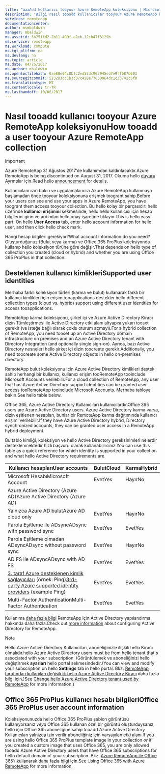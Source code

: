 ```yaml
---
title: "aaaAdd kullanıcı tooyour Azure RemoteApp koleksiyonu | Microsoft Docs"
description: "Bilgi nasıl tooadd kullanıcılar tooyour Azure RemoteApp koleksiyonu"
services: remoteapp
documentationcenter: 
author: msmbaldwin
manager: mbaldwin
ms.assetid: 6b751fd2-2b11-499f-a2eb-12cb47f3129b
ms.service: remoteapp
ms.workload: compute
ms.tgt_pltfrm: na
ms.devlang: na
ms.topic: article
ms.date: 04/26/2017
ms.author: mbaldwin
ms.openlocfilehash: 0ae88e04c8bfc2ed55dc963945ed7e9ff687b603
ms.sourcegitcommit: 523283cc1b3c37c428e77850964dc1c33742c5f0
ms.translationtype: MT
ms.contentlocale: tr-TR
ms.lasthandoff: 10/06/2017
---
```

# <a name="how-tooadd-a-user-tooyour-azure-remoteapp-collection"></a><span data-ttu-id="15456-103">Nasıl tooadd kullanıcı tooyour Azure RemoteApp koleksiyonu</span><span class="sxs-lookup"><span data-stu-id="15456-103">How tooadd a user tooyour Azure RemoteApp collection</span></span>
> [!IMPORTANT]
> <span data-ttu-id="15456-104">Azure RemoteApp 31 Ağustos 2017’de kullanımdan kaldırılacaktır.</span><span class="sxs-lookup"><span data-stu-id="15456-104">Azure RemoteApp is being discontinued on August 31, 2017.</span></span> <span data-ttu-id="15456-105">Okuma hello [duyuru](https://go.microsoft.com/fwlink/?linkid=821148) Ayrıntılar için.</span><span class="sxs-lookup"><span data-stu-id="15456-105">Read hello [announcement](https://go.microsoft.com/fwlink/?linkid=821148) for details.</span></span>
> 
> 

<span data-ttu-id="15456-106">Kullanıcılarınızın bakın ve uygulamalarınızı Azure RemoteApp kullanmaya başlamadan önce tooyour koleksiyonuna erişmek toogrant sahip.</span><span class="sxs-lookup"><span data-stu-id="15456-106">Before your users can see and use your apps in Azure RemoteApp, you have toogrant them access tooyour collection.</span></span> <span data-ttu-id="15456-107">Bu hello kolay bir parçasıdır: hello üzerinde **kullanıcı erişimini** sekmesinde, hello hello kullanıcısı için hesap bilgilerini girin ve ardından hello onay işaretine tıklayın.</span><span class="sxs-lookup"><span data-stu-id="15456-107">This is hello easy part: On hello **User Access** tab, enter hello account information for hello user, and then click hello check mark.</span></span>

<span data-ttu-id="15456-108">Hangi hesap bilgileri gerekiyor?</span><span class="sxs-lookup"><span data-stu-id="15456-108">What account information do you need?</span></span> <span data-ttu-id="15456-109">Oluşturduğunuz (Bulut veya karma) ve Office 365 ProPlus koleksiyonda kullanıp hello koleksiyon türüne göre değişir.</span><span class="sxs-lookup"><span data-stu-id="15456-109">That depends on hello type of collection you created (cloud or hybrid) and whether you are using Office 365 ProPlus in that collection.</span></span>

## <a name="supported-user-identities"></a><span data-ttu-id="15456-110">Desteklenen kullanıcı kimlikleri</span><span class="sxs-lookup"><span data-stu-id="15456-110">Supported user identities</span></span>
<span data-ttu-id="15456-111">Merhaba farklı koleksiyon türleri (karma ve bulut) kullanarak farklı bir kullanıcı kimlikleri için erişim tooapplications destekler.</span><span class="sxs-lookup"><span data-stu-id="15456-111">hello different collection types (cloud vs. hybrid) support using different user identities for access tooapplications.</span></span>  

<span data-ttu-id="15456-112">RemoteApp karma koleksiyonu, şirket içi ve Azure Active Directory Kiracı dizin Tümleştirmesi ile Active Directory etki alanı altyapısı yukarı tooset gerekir (ve isteğe bağlı olarak çoklu oturum açmayı).</span><span class="sxs-lookup"><span data-stu-id="15456-112">For a hybrid collection of RemoteApp, you need tooset up an Active Directory domain infrastructure on premises and an Azure Active Directory tenant with Directory Integration (and optionally single sign-on).</span></span> <span data-ttu-id="15456-113">Ayrıca, bazı Active Directory nesneleri hello şirket içi dizin toocreate gerekir.</span><span class="sxs-lookup"><span data-stu-id="15456-113">Additionally, you need toocreate some Active Directory objects in hello on-premises directory.</span></span>  

<span data-ttu-id="15456-114">RemoteApp bulut koleksiyonu için Azure Active Directory kimlikleri destek sahip herhangi bir kullanıcı, kullanıcı erişim tooRemoteApp tooinclude Microsoft Accounts verilebilir.</span><span class="sxs-lookup"><span data-stu-id="15456-114">For a cloud collection of RemoteApp, any user that has Azure Active Directory support identities can be granted user access tooRemoteApp tooinclude Microsoft Accounts.</span></span>  <span data-ttu-id="15456-115">Merhaba tabloya bakın.</span><span class="sxs-lookup"><span data-stu-id="15456-115">See hello table below.</span></span>

<span data-ttu-id="15456-116">Office 365, Azure Active Directory Kullanıcıları kullanıcılardır.</span><span class="sxs-lookup"><span data-stu-id="15456-116">Office 365 users are Azure Active Directory users.</span></span> <span data-ttu-id="15456-117">Azure Active Directory karma varsa, dizin eşitlenen hesapları, bunlar bir RemoteApp karma dağıtımında kullanıcı erişimi verilebilir.</span><span class="sxs-lookup"><span data-stu-id="15456-117">If they have Azure Active Directory hybrid, Directory synchronized accounts, they can be granted user access in a RemoteApp hybrid deployment.</span></span>   

<span data-ttu-id="15456-118">Bu tablo kimliği, koleksiyon ve hello Active Directory gereksinimleri nelerdir desteklenmektedir hızlı başvuru olarak kullanabilirsiniz.</span><span class="sxs-lookup"><span data-stu-id="15456-118">You can use this table as a quick reference for which identity is supported in your collection and what hello Active Directory requirements are.</span></span>

| <span data-ttu-id="15456-119">Kullanıcı hesapları</span><span class="sxs-lookup"><span data-stu-id="15456-119">User accounts</span></span> | <span data-ttu-id="15456-120">Bulut</span><span class="sxs-lookup"><span data-stu-id="15456-120">Cloud</span></span> | <span data-ttu-id="15456-121">Karma</span><span class="sxs-lookup"><span data-stu-id="15456-121">Hybrid</span></span> |
| --- | --- | --- |
| <span data-ttu-id="15456-122">Microsoft Hesabı</span><span class="sxs-lookup"><span data-stu-id="15456-122">Microsoft Account</span></span> |<span data-ttu-id="15456-123">Evet</span><span class="sxs-lookup"><span data-stu-id="15456-123">Yes</span></span> |<span data-ttu-id="15456-124">Hayır</span><span class="sxs-lookup"><span data-stu-id="15456-124">No</span></span> |
| <span data-ttu-id="15456-125">Azure Active Directory (Azure AD)</span><span class="sxs-lookup"><span data-stu-id="15456-125">Azure Active Directory (Azure AD)</span></span> | | |
| <span data-ttu-id="15456-126">Yalnızca Azure AD bulut</span><span class="sxs-lookup"><span data-stu-id="15456-126">Azure AD cloud only</span></span> |<span data-ttu-id="15456-127">Evet</span><span class="sxs-lookup"><span data-stu-id="15456-127">Yes</span></span> |<span data-ttu-id="15456-128">Hayır</span><span class="sxs-lookup"><span data-stu-id="15456-128">No</span></span> |
| <span data-ttu-id="15456-129">Parola Eşitleme ile ADsync</span><span class="sxs-lookup"><span data-stu-id="15456-129">ADsync with password sync</span></span> |<span data-ttu-id="15456-130">Evet</span><span class="sxs-lookup"><span data-stu-id="15456-130">Yes</span></span> |<span data-ttu-id="15456-131">Evet</span><span class="sxs-lookup"><span data-stu-id="15456-131">Yes</span></span> |
| <span data-ttu-id="15456-132">Parola Eşitleme olmadan ADsync</span><span class="sxs-lookup"><span data-stu-id="15456-132">ADsync without password sync</span></span> |<span data-ttu-id="15456-133">Evet</span><span class="sxs-lookup"><span data-stu-id="15456-133">Yes</span></span> |<span data-ttu-id="15456-134">Hayır</span><span class="sxs-lookup"><span data-stu-id="15456-134">No</span></span> |
| <span data-ttu-id="15456-135">AD FS ile ADsync</span><span class="sxs-lookup"><span data-stu-id="15456-135">ADsync with AD FS</span></span> |<span data-ttu-id="15456-136">Evet</span><span class="sxs-lookup"><span data-stu-id="15456-136">Yes</span></span> |<span data-ttu-id="15456-137">Evet</span><span class="sxs-lookup"><span data-stu-id="15456-137">Yes</span></span> |
| <span data-ttu-id="15456-138">[3. taraf Azure desteklenen kimlik sağlayıcıları](https://msdn.microsoft.com/library/azure/jj679342.aspx) (örnek: Ping)</span><span class="sxs-lookup"><span data-stu-id="15456-138">[3rd-party Azure supported identity providers](https://msdn.microsoft.com/library/azure/jj679342.aspx)  (example Ping)</span></span> |<span data-ttu-id="15456-139">Evet</span><span class="sxs-lookup"><span data-stu-id="15456-139">Yes</span></span> |<span data-ttu-id="15456-140">Evet</span><span class="sxs-lookup"><span data-stu-id="15456-140">Yes</span></span> |
| <span data-ttu-id="15456-141">Multi-Factor Authentication</span><span class="sxs-lookup"><span data-stu-id="15456-141">Multi-Factor Authentication</span></span> |<span data-ttu-id="15456-142">Evet</span><span class="sxs-lookup"><span data-stu-id="15456-142">Yes</span></span> |<span data-ttu-id="15456-143">Evet</span><span class="sxs-lookup"><span data-stu-id="15456-143">Yes</span></span> |

<span data-ttu-id="15456-144">Kullanıma [daha fazla bilgi](remoteapp-ad.md) RemoteApp için Active Directory yapılandırma hakkında daha fazla.</span><span class="sxs-lookup"><span data-stu-id="15456-144">Check out [more information](remoteapp-ad.md) about configuring Active Directory for RemoteApp.</span></span>

> [!NOTE]
> <span data-ttu-id="15456-145">Hello Azure Active Directory Kullanıcıları, aboneliğinizle ilişkili hello Kiracı olmalıdır.</span><span class="sxs-lookup"><span data-stu-id="15456-145">hello Azure Active Directory users must be from hello tenant that's associated with your subscription.</span></span> <span data-ttu-id="15456-146">(Görüntülemek ve aboneliğinizi hello değiştirmek **ayarları** hello portal sekmesindedir.</span><span class="sxs-lookup"><span data-stu-id="15456-146">(You can view and modify your subscription on hello **Settings** tab in hello portal.</span></span> <span data-ttu-id="15456-147">Bkz: [RemoteApp tarafından kullanılan değişiklik hello Azure Active Directory Kiracı](remoteapp-changetenant.md) daha fazla bilgi için.)</span><span class="sxs-lookup"><span data-stu-id="15456-147">See [Change hello Azure Active Directory tenant used by RemoteApp](remoteapp-changetenant.md) for more information.)</span></span>
> 
> 

## <a name="office-365-proplus-user-account-information"></a><span data-ttu-id="15456-148">Office 365 ProPlus kullanıcı hesabı bilgileri</span><span class="sxs-lookup"><span data-stu-id="15456-148">Office 365 ProPlus user account information</span></span>
<span data-ttu-id="15456-149">Koleksiyonunuzda hello Office 365 ProPlus şablon görüntüsü kullanıyorsanız *veya* Office 365 kullanan özel bir görüntü oluşturduysanız, hello için Office 365 aboneliğine sahip tooadd Azure Active Directory Kullanıcıları yalnızca izin verilir aboneliğiniz için varsayılan etki alanı.</span><span class="sxs-lookup"><span data-stu-id="15456-149">If you are using hello Office 365 ProPlus template image in your collection *or* if you created a custom image that uses Office 365, you are only allowed tooadd Azure Active Directory users that have Office 365 subscriptions for hello default domain of your subscription.</span></span> <span data-ttu-id="15456-150">Bkz: [Azure RemoteApp ile Office 365'ı kullanarak](remoteapp-o365.md) daha fazla bilgi için.</span><span class="sxs-lookup"><span data-stu-id="15456-150">See [Using Office 365 with Azure RemoteApp](remoteapp-o365.md) for more information.</span></span>

